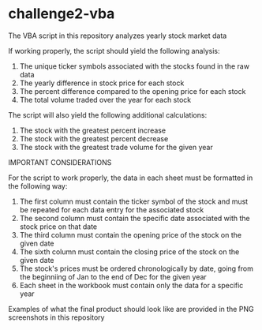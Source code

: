 # challenge2-vba

The VBA script in this repository analyzes yearly stock market data

If working properly, the script should yield the following analysis:
1. The unique ticker symbols associated with the stocks found in the raw data
2. The yearly difference in stock price for each stock
3. The percent difference compared to the opening price for each stock
4. The total volume traded over the year for each stock

The script will also yield the following additional calculations:
1. The stock with the greatest percent increase
2. The stock with the greatest percent decrease
3. The stock with the greatest trade volume for the given year

IMPORTANT CONSIDERATIONS

For the script to work properly, the data in each sheet must be formatted in the following way:

1. The first column must contain the ticker symbol of the stock and must be repeated for each data entry for the associated stock
2. The second column must contain the specific date associated with the stock price on that date
3. The third column must contain the opening price of the stock on the given date
4. The sixth column must contain the closing price of the stock on the given date
5. The stock's prices must be ordered chronologically by date, going from the beginniing of Jan to the end of Dec for the given year
6. Each sheet in the workbook must contain only the data for a specific year

Examples of what the final product should look like are provided in the PNG screenshots in this repository
